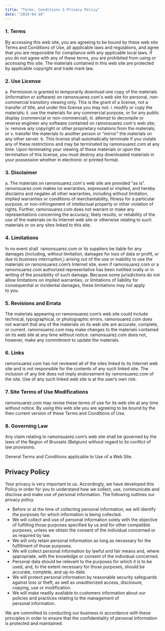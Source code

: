 ```yaml
---
title: "Terms, Conditions & Privacy Policy"
date: "2019-04-18"
---
```


### 1. Terms

By accessing this web site, you are agreeing to be bound by these web site Terms and Conditions of Use, all applicable laws and regulations, and agree that you are responsible for compliance with any applicable local laws. If you do not agree with any of these terms, you are prohibited from using or accessing this site. The materials contained in this web site are protected by applicable copyright and trade mark law.

### 2\. Use License

a. Permission is granted to temporarily download one copy of the materials (information or software) on ramonsuarez.com's web site for personal, non-commercial transitory viewing only. This is the grant of a license, not a transfer of title, and under this license you may not: i. modify or copy the materials; ii. use the materials for any commercial purpose, or for any public display (commercial or non-commercial); iii. attempt to decompile or reverse engineer any software contained on ramonsuarez.com's web site; iv. remove any copyright or other proprietary notations from the materials; or v. transfer the materials to another person or “mirror” the materials on any other server. b. This license shall automatically terminate if you violate any of these restrictions and may be terminated by ramonsuarez.com at any time. Upon terminating your viewing of these materials or upon the termination of this license, you must destroy any downloaded materials in your possession whether in electronic or printed format.

### 3. Disclaimer

a. The materials on ramonsuarez.com's web site are provided “as is”. ramonsuarez.com makes no warranties, expressed or implied, and hereby disclaims and negates all other warranties, including without limitation, implied warranties or conditions of merchantability, fitness for a particular purpose, or non-infringement of intellectual property or other violation of rights. Further, ramonsuarez.com does not warrant or make any representations concerning the accuracy, likely results, or reliability of the use of the materials on its Internet web site or otherwise relating to such materials or on any sites linked to this site.

### 4. Limitations

In no event shall  ramonsuarez.com or its suppliers be liable for any damages (including, without limitation, damages for loss of data or profit, or due to business interruption,) arising out of the use or inability to use the materials on ramonsuarez.com’s Internet site, even if ramonsuarez.com or a ramonsuarez.com authorized representative has been notified orally or in writing of the possibility of such damage. Because some jurisdictions do not allow limitations on implied warranties, or limitations of liability for consequential or incidental damages, these limitations may not apply to you.

### 5\. Revisions and Errata

The materials appearing on ramonsuarez.com’s web site could include technical, typographical, or photographic errors. ramonsuarez.com does not warrant that any of the materials on its web site are accurate, complete, or current. ramonsuarez.com may make changes to the materials contained on its web site at any time without notice. ramonsuarez.com does not, however, make any commitment to update the materials.

### 6. Links

ramonsuarez.com has not reviewed all of the sites linked to its Internet web site and is not responsible for the contents of any such linked site. The inclusion of any link does not imply endorsement by ramonsuarez.com of the site. Use of any such linked web site is at the user’s own risk.

### 7\. Site Terms of Use Modifications

ramonsuarez.com may revise these terms of use for its web site at any time without notice. By using this web site you are agreeing to be bound by the then current version of these Terms and Conditions of Use.

### 8\. Governing Law

Any claim relating to ramonsuarez.com’s web site shall be governed by the laws of the Region of Brussels (Belgium) without regard to its conflict of law provisions.

General Terms and Conditions applicable to Use of a Web Site.

## Privacy Policy

Your privacy is very important to us. Accordingly, we have developed this Policy in order for you to understand how we collect, use, communicate and disclose and make use of personal information. The following outlines our privacy policy.

- Before or at the time of collecting personal information, we will identify the purposes for which information is being collected.
- We will collect and use of personal information solely with the objective of fulfilling those purposes specified by us and for other compatible purposes, unless we obtain the consent of the individual concerned or as required by law.
- We will only retain personal information as long as necessary for the fulfillment of those purposes.
- We will collect personal information by lawful and fair means and, where appropriate, with the knowledge or consent of the individual concerned.
- Personal data should be relevant to the purposes for which it is to be used, and, to the extent necessary for those purposes, should be accurate, complete, and up-to-date.
- We will protect personal information by reasonable security safeguards against loss or theft, as well as unauthorized access, disclosure, copying, use or modification.
- We will make readily available to customers information about our policies and practices relating to the management of personal information.

We are committed to conducting our business in accordance with these principles in order to ensure that the confidentiality of personal information is protected and maintained.
